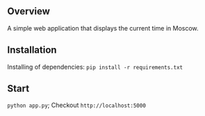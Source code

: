 ## Overview
A simple web application that displays the current time in Moscow.

## Installation
Installing of dependencies:
`pip install -r requirements.txt`

## Start
`python app.py`;
Checkout `http://localhost:5000`
